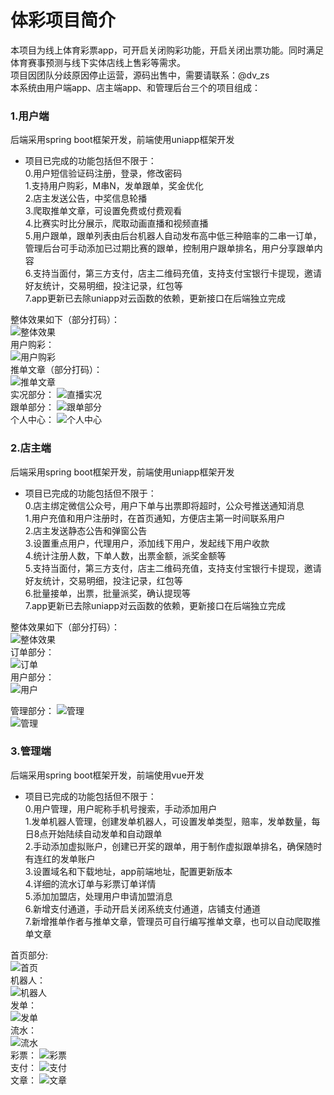 # 体彩项目简介  
本项目为线上体育彩票app，可开启关闭购彩功能，开启关闭出票功能。同时满足体育赛事预测与线下实体店线上售彩等需求。  
项目因团队分歧原因停止运营，源码出售中，需要请联系：@dv_zs    
本系统由用户端app、店主端app、和管理后台三个的项目组成：
### 1.用户端
后端采用spring boot框架开发，前端使用uniapp框架开发  
* 项目已完成的功能包括但不限于：  
    0.用户短信验证码注册，登录，修改密码  
    1.支持用户购彩，M串N，发单跟单，奖金优化  
    2.店主发送公告，中奖信息轮播  
    3.爬取推单文章，可设置免费或付费观看  
    4.比赛实时比分展示，爬取动画直播和视频直播  
    5.用户跟单，跟单列表由后台机器人自动发布高中低三种赔率的二串一订单，管理后台可手动添加已过期比赛的跟单，控制用户跟单排名，用户分享跟单内容  
    6.支持当面付，第三方支付，店主二维码充值，支持支付宝银行卡提现，邀请好友统计，交易明细，投注记录，红包等      
    7.app更新已去除uniapp对云函数的依赖，更新接口在后端独立完成

整体效果如下（部分打码）：  
![整体效果](./user/整体效果.png "整体")  
用户购彩：  
![用户购彩](./user/购买部分.png "购彩")  
推单文章（部分打码）：  
![推单文章](./user/推单部分.png "推单")  
实况部分：
![直播实况](./user/实况部分.png "实况")  
跟单部分：
![跟单部分](./user/跟单部分.png "跟单")  
个人中心：
![个人中心](./user/个人中心.png "我的")  
### 2.店主端
后端采用spring boot框架开发，前端使用uniapp框架开发
* 项目已完成的功能包括但不限于：  
    0.店主绑定微信公众号，用户下单与出票即将超时，公众号推送通知消息  
    1.用户充值和用户注册时，在首页通知，方便店主第一时间联系用户  
    2.店主发送静态公告和弹窗公告  
    3.设置重点用户，代理用户，添加线下用户，发起线下用户收款  
    4.统计注册人数，下单人数，出票金额，派奖金额等  
    5.支持当面付，第三方支付，店主二维码充值，支持支付宝银行卡提现，邀请好友统计，交易明细，投注记录，红包等      
    6.批量接单，出票，批量派奖，确认提现等    
    7.app更新已去除uniapp对云函数的依赖，更新接口在后端独立完成

整体效果如下（部分打码）：  
![整体效果](./shop/整体.png "整体")  
订单部分：  
![订单](./shop/订单.png "订单")  
用户部分：  
![用户](./shop/用户管理.png "用户")  
<!-- 统计部分：
![统计](./shop/统计.png "统计")   -->
管理部分：
![管理](./shop/个人中心.png "管理")  
![管理](./shop/个人中心1.png "管理")  
### 3.管理端
后端采用spring boot框架开发，前端使用vue开发
* 项目已完成的功能包括但不限于：  
    0.用户管理，用户昵称手机号搜索，手动添加用户  
    1.发单机器人管理，创建发单机器人，可设置发单类型，赔率，发单数量，每日8点开始陆续自动发单和自动跟单    
    2.手动添加虚拟账户，创建已开奖的跟单，用于制作虚拟跟单排名，确保随时有连红的发单账户  
    3.设置域名和下载地址，app前端地址，配置更新版本  
    4.详细的流水订单与彩票订单详情  
    5.添加加盟店，处理用户申请加盟消息      
    6.新增支付通道，手动开启关闭系统支付通道，店铺支付通道    
    7.新增推单作者与推单文章，管理员可自行编写推单文章，也可以自动爬取推单文章  

首页部分:  
![首页](./admin/首页.png "首页")  
机器人：  
![机器人](./admin/机器人.png "机器人")  
发单：  
![发单](./admin/发单.png "发单")  
流水：  
![流水](./admin/流水.png "流水")  
彩票：
![彩票](./admin/彩票.png "彩票")  
支付：
![支付](./admin/支付.png "支付")  
文章：
![文章](./admin/文章.png "文章")  
